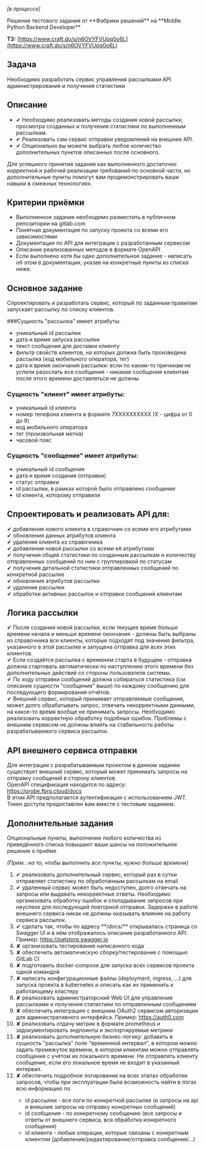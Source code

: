 <p><i>[в процессе]</i></p>
<p>Решение тестового задания от **Фабрики решений** на **Middle Python Backend Developer**

**ТЗ:** 
[https://www.craft.do/s/n6OVYFVUpq0o6L](https://www.craft.do/s/n6OVYFVUpq0o6L)

## Задача

<p>Необходимо разработать сервис управления рассылками API администрирования и получения статистики</p>

## Описание
<ul>
<li>✔ Необходимо реализовать методы создания новой рассылки, просмотра созданных и получения статистики по выполненным рассылкам.</li>
<li>✔ Реализовать сам сервис отправки уведомлений на внешнее API.</li>
<li>✔ Опционально вы можете выбрать любое количество дополнительных пунктов описанных после основного.</li>
</ul>

<p>Для успешного принятия задания как выполненного достаточно корректной и рабочей реализации требований по основной части, но дополнительные пункты помогут вам продемонстрировать ваши навыки в смежных технологиях.</p>

## Критерии приёмки

<ul>
<li>Выполненное задание необходимо разместить в публичном репозитории на gitlab.com</li>
<li>Понятная документация по запуску проекта со всеми его зависимостями</li>
<li>Документация по API для интеграции с разработанным сервисом</li>
<li>Описание реализованных методов в формате OpenAPI</li>
<li>Если выполнено хотя бы одно дополнительное задание - написать об этом в документации, указав на конкретные пункты из списка ниже.</li>
</ul>

## Основное задание

Спроектировать и разработать сервис, который по заданным правилам запускает рассылку по списку клиентов.

###Сущность "рассылка" имеет атрибуты:

<ul>
<li>уникальный id рассылки</li>
<li>дата и время запуска рассылки</li>
<li>текст сообщения для доставки клиенту</li>
<li>фильтр свойств клиентов, на которых должна быть произведена рассылка (код мобильного оператора, тег)</li>
<li>дата и время окончания рассылки: если по каким-то причинам не успели разослать все сообщения - никакие сообщения клиентам после этого времени доставляться не должны</li>
</ul>

### Сущность "клиент" имеет атрибуты:

<ul>
<li>уникальный id клиента</li>
<li>номер телефона клиента в формате 7XXXXXXXXXX (X - цифра от 0 до 9)</li>
<li>код мобильного оператора</li>
<li>тег (произвольная метка)</li>
<li>часовой пояс</li>
</ul>

### Сущность "сообщение" имеет атрибуты:

<ul>
<li>уникальный id сообщения</li>
<li>дата и время создания (отправки)</li>
<li>статус отправки</li>
<li>id рассылки, в рамках которой было отправлено сообщение</li>
<li>id клиента, которому отправили</li>
</ul>

## Спроектировать и реализовать API для:


✔ добавления нового клиента в справочник со всеми его атрибутами</br>
✔ обновления данных атрибутов клиента</br>
✔ удаления клиента из справочника</br>
✔ добавления новой рассылки со всеми её атрибутами</br>
✔ получения общей статистики по созданным рассылкам и количеству отправленных сообщений по ним с группировкой по статусам</br>
✔ получения детальной статистики отправленных сообщений по конкретной рассылке</br>
✔ обновления атрибутов рассылки</br>
✔ удаления рассылки</br>
✔ обработки активных рассылок и отправки сообщений клиентам</br>

## Логика рассылки

✔ После создания новой рассылки, если текущее время больше времени начала и меньше времени окончания - должны быть выбраны из справочника все клиенты, которые подходят под значения фильтра, указанного в этой рассылке и запущена отправка для всех этих клиентов.</br>
✔ Если создаётся рассылка с временем старта в будущем - отправка должна стартовать автоматически по наступлению этого времени без дополнительных действий со стороны пользователя системы.</br>
✔ По ходу отправки сообщений должна собираться статистика (см. описание сущности "сообщение" выше) по каждому сообщению для последующего формирования отчётов.</br>
✔ Внешний сервис, который принимает отправляемые сообщения, может долго обрабатывать запрос, отвечать некорректными данными, на какое-то время вообще не принимать запросы. Необходимо реализовать корректную обработку подобных ошибок. Проблемы с внешним сервисом не должны влиять на стабильность работы разрабатываемого сервиса рассылок.</br>

## API внешнего сервиса отправки

Для интеграции с разрабатываемым проектом в данном задании существует внешний сервис, который может принимать запросы на отправку сообщений в сторону клиентов.</br>
OpenAPI спецификация находится по адресу: https://probe.fbrq.cloud/docs </br>
В этом API предполагается аутентификация с использованием JWT. Токен доступа предоставлен вам вместе с тестовым заданием.</br>


## Дополнительные задания

<p>Опциональные пункты, выполнение любого количества из приведённого списка повышают ваши шансы на положительное решение о приёме</p>
<p><i>(Прим.: на то, чтобы выполнить все пункты, нужно больше времени)</i></p>
<ol>
<li>✔ реализовать дополнительный сервис, который раз в сутки отправляет статистику по обработанным рассылкам на email</li>
<li>✔ удаленный сервис может быть недоступен, долго отвечать на запросы или выдавать некорректные ответы. Необходимо организовать обработку ошибок и откладывание запросов при неуспехе для последующей повторной отправки. Задержки в работе внешнего сервиса никак не должны оказывать влияние на работу сервиса рассылок.</li>
<li>✔ сделать так, чтобы по адресу **/docs/** открывалась страница со Swagger UI и в нём отображалось описание разработанного API. Пример: <a href="https://petstore.swagger.io" target="_blank">https://petstore.swagger.io</a></li>
<li>✘ организовать тестирование написанного кода</li>
<li>✘ обеспечить автоматическую сборку/тестирование с помощью GitLab CI</li>
<li>✘ подготовить docker-compose для запуска всех сервисов проекта одной командой</li>
<li>✘ написать конфигурационные файлы (deployment, ingress, …) для запуска проекта в kubernetes и описать как их применить к работающему кластеру</li>
<li>✘ реализовать администраторский Web UI для управления рассылками и получения статистики по отправленным сообщениям</li>
<li>✘ обеспечить интеграцию с внешним OAuth2 сервисом авторизации для административного интерфейса. Пример: <a href="https://auth0.com" target="_blank">https://auth0.com</a></li>
<li>✘ реализовать отдачу метрик в формате prometheus и задокументировать эндпоинты и экспортируемые метрики</li>
<li>✘ реализовать дополнительную бизнес-логику: добавить в сущность "рассылка" поле "временной интервал", в котором можно задать промежуток времени, в котором клиентам можно отправлять сообщения с учётом их локального времени. Не отправлять клиенту сообщение, если его локальное время не входит в указанный интервал.</li>
<li>✘ обеспечить подробное логирование на всех этапах обработки запросов, чтобы при эксплуатации была возможность найти в логах всю информацию по</li>
    <ul>
    <li>id рассылки - все логи по конкретной рассылке (и запросы на api и внешние запросы на отправку конкретных сообщений)</li>
    <li>id сообщения - по конкретному сообщению (все запросы и ответы от внешнего сервиса, вся обработка конкретного сообщения)</li>
    <li>id клиента - любые операции, которые связаны с конкретным клиентом (добавление/редактирование/отправка сообщения/…)</li>
    </ul>
</ol>